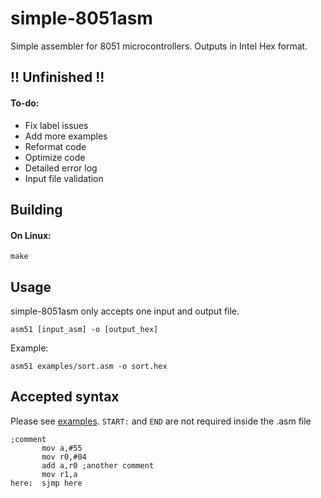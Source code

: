 # simple-8051asm

Simple assembler for 8051 microcontrollers. Outputs in Intel Hex format.

## !! Unfinished !!

#### To-do:
 - Fix label issues
 - Add more examples
 - Reformat code
 - Optimize code
 - Detailed error log
 - Input file validation

## Building
#### On Linux:
```
make
```

## Usage
simple-8051asm only accepts one input and output file.
```
asm51 [input_asm] -o [output_hex]
```
Example:
```
asm51 examples/sort.asm -o sort.hex
```

## Accepted syntax
Please see [examples](examples/). `START:` and `END` are not required inside the .asm file
```
;comment
       mov a,#55
       mov r0,#04
       add a,r0 ;another comment
       mov r1,a
here:  sjmp here
```
